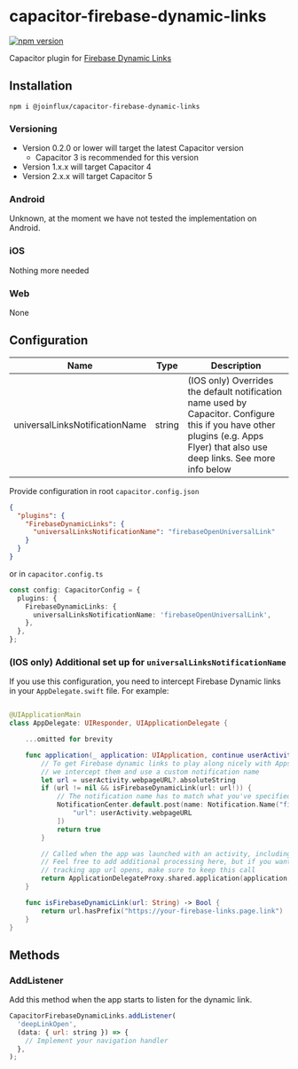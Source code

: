 # capacitor-firebase-dynamic-links

[![npm version](https://badge.fury.io/js/%40joinflux%2Fcapacitor-firebase-dynamic-links.svg)](https://badge.fury.io/js/%40joinflux%2Fcapacitor-firebase-dynamic-links)

Capacitor plugin for [Firebase Dynamic Links](https://firebase.google.com/docs/dynamic-links)

## Installation

```
npm i @joinflux/capacitor-firebase-dynamic-links
```

### Versioning

- Version 0.2.0 or lower will target the latest Capacitor version
  - Capacitor 3 is recommended for this version
- Version 1.x.x will target Capacitor 4
- Version 2.x.x will target Capacitor 5

### Android

Unknown, at the moment we have not tested the implementation on Android.

### iOS

Nothing more needed

### Web

None

## Configuration

| Name                     | Type     | Description                                                                                                                   |
| ------------------------ | -------- | ----------------------------------------------------------------------------------------------------------------------------- |
| universalLinksNotificationName | string | (IOS only) Overrides the default notification name used by Capacitor. Configure this if you have other plugins (e.g. Apps Flyer) that also use deep links. See more info below |

Provide configuration in root `capacitor.config.json`

```json
{
  "plugins": {
    "FirebaseDynamicLinks": {
      "universalLinksNotificationName": "firebaseOpenUniversalLink"
    }
  }
}
```

or in `capacitor.config.ts`

```ts
const config: CapacitorConfig = {
  plugins: {
    FirebaseDynamicLinks: {
      universalLinksNotificationName: 'firebaseOpenUniversalLink',
    },
  },
};
```

### (IOS only) Additional set up for `universalLinksNotificationName`

If you use this configuration, you need to intercept Firebase Dynamic links in your `AppDelegate.swift` file. For example:

``` swift

@UIApplicationMain
class AppDelegate: UIResponder, UIApplicationDelegate {

    ...omitted for brevity

    func application(_ application: UIApplication, continue userActivity: NSUserActivity, restorationHandler: @escaping ([UIUserActivityRestoring]?) -> Void) -> Bool {
        // To get Firebase dynamic links to play along nicely with Apps Flyer,
        // we intercept them and use a custom notification name
        let url = userActivity.webpageURL?.absoluteString
        if (url != nil && isFirebaseDynamicLink(url: url!)) {
            // The notification name has to match what you've specified in your Capacitor config
            NotificationCenter.default.post(name: Notification.Name("firebaseOpenUniversalLink"), object: [
                "url": userActivity.webpageURL
            ])
            return true
        }

        // Called when the app was launched with an activity, including Universal Links.
        // Feel free to add additional processing here, but if you want the App API to support
        // tracking app url opens, make sure to keep this call
        return ApplicationDelegateProxy.shared.application(application, continue: userActivity, restorationHandler: restorationHandler)
    }

    func isFirebaseDynamicLink(url: String) -> Bool {
        return url.hasPrefix("https://your-firebase-links.page.link")
    }
}
```

## Methods

### AddListener

Add this method when the app starts to listen for the dynamic link.

```js
CapacitorFirebaseDynamicLinks.addListener(
  'deepLinkOpen',
  (data: { url: string }) => {
    // Implement your navigation handler
  },
);
```
